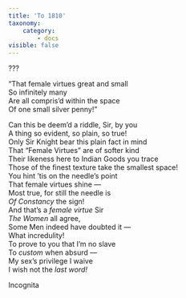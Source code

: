 ```yaml
---
title: 'To 1810'
taxonomy:
    category:
        - docs
visible: false
---
```


<div class="author">???</div>

“That female virtues great and small  
So infinitely many  
Are all compris’d within the space  
Of one small silver penny!”

Can this be deem’d a riddle, Sir, by you  
A thing so evident, so plain, so true!  
Only Sir Knight bear this plain fact in mind  
That “Female Virtues” are of softer kind  
Their likeness here to Indian Goods you trace  
Those of the finest texture take the smallest space!  
You hint ’tis on the needle’s point  
That female virtues shine —  
Most true, for still the needle is  
*Of Constancy* the sign!  
And that’s a *female virtue* Sir  
*The Women* all agree,  
Some Men indeed have doubted it —  
What incredulity!  
To prove to you that I’m no slave  
To *custom* when absurd —  
My sex’s privilege I waive  
I wish not the *last word!*

Incognita